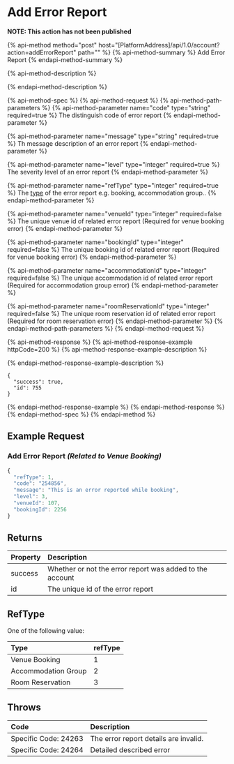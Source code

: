 # Add Error Report

**NOTE: This action has not been published**

{% api-method method="post" host="\[PlatformAddress\]/api/1.0/account?action=addErrorReport" path="" %}
{% api-method-summary %}
Add Error Report
{% endapi-method-summary %}

{% api-method-description %}

{% endapi-method-description %}

{% api-method-spec %}
{% api-method-request %}
{% api-method-path-parameters %}
{% api-method-parameter name="code" type="string" required=true %}
The distinguish code of error report
{% endapi-method-parameter %}

{% api-method-parameter name="message" type="string" required=true %}
Th message description of an error  report
{% endapi-method-parameter %}

{% api-method-parameter name="level" type="integer" required=true %}
The severity level of an error report
{% endapi-method-parameter %}

{% api-method-parameter name="refType" type="integer" required=true %}
The [type](add-error-report.md#reftype) of the error report e.g. booking, accommodation group..
{% endapi-method-parameter %}

{% api-method-parameter name="venueId" type="integer" required=false %}
The unique venue id of related error report
\(Required for venue booking error\)
{% endapi-method-parameter %}

{% api-method-parameter name="bookingId" type="integer" required=false %}
The unique booking id of related error report
\(Required for venue booking error\)
{% endapi-method-parameter %}

{% api-method-parameter name="accommodationId" type="integer" required=false %}
The unique accommodation id of related error report \(Required for accommodation group error\)
{% endapi-method-parameter %}

{% api-method-parameter name="roomReservationId" type="integer" required=false %}
The unique room reservation id of related error report \(Required for room reservation error\)
{% endapi-method-parameter %}
{% endapi-method-path-parameters %}
{% endapi-method-request %}

{% api-method-response %}
{% api-method-response-example httpCode=200 %}
{% api-method-response-example-description %}

{% endapi-method-response-example-description %}

```text
{
  "success": true,
  "id": 755
}
```
{% endapi-method-response-example %}
{% endapi-method-response %}
{% endapi-method-spec %}
{% endapi-method %}

## Example Request

### Add Error Report _\(Related to Venue Booking\)_

```javascript
{
  "refType": 1,
  "code": "254856",
  "message": "This is an error reported while booking",
  "level": 3,
  "venueId": 107,
  "bookingId": 2256
}
```

## Returns

| Property | Description |
| :--- | :--- |
| success | Whether or not the error report was added to the account |
| id | The unique id of the error report |

## RefType

One of the following value:

| Type | refType |
| :--- | :--- |
| Venue Booking | 1 |
| Accommodation Group | 2 |
| Room Reservation | 3 |

## Throws

| Code | Description |
| :--- | :--- |
| Specific Code: 24263 | The error report details are invalid. |
| Specific Code: 24264 | Detailed described error |



